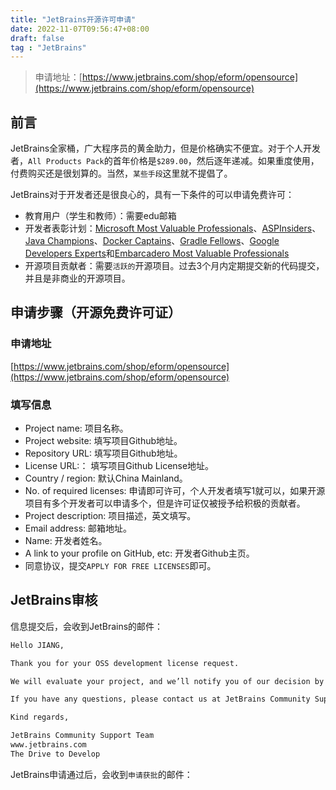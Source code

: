 ```yaml
---
title: "JetBrains开源许可申请"
date: 2022-11-07T09:56:47+08:00
draft: false
tag : "JetBrains"
---
```


> 申请地址：[https://www.jetbrains.com/shop/eform/opensource](https://www.jetbrains.com/shop/eform/opensource)

## 前言

JetBrains全家桶，广大程序员的黄金助力，但是价格确实不便宜。对于个人开发者，`All Products Pack`的首年价格是`$289.00`，然后逐年递减。如果重度使用，付费购买还是很划算的。当然，`某些手段`这里就不提倡了。

JetBrains对于开发者还是很良心的，具有一下条件的可以申请免费许可：
- 教育用户（学生和教师）：需要edu邮箱
- 开发者表彰计划：[Microsoft Most Valuable Professionals](https://mvp.microsoft.com/en-us/MvpSearch?sc=s)、[ASPInsiders](https://aspinsiders.com/insiders/)、[Java Champions](https://community.oracle.com/docs/DOC-925803)、[Docker Captains](https://www.docker.com/community/captains/)、[Gradle Fellows](https://gradle.org/fellowship/)、[Google Developers Experts](https://developers.google.com/experts/)和[Embarcadero Most Valuable Professionals](https://www.embarcadero.com/embarcadero-mvp-program)
- 开源项目贡献者：需要`活跃的`开源项目。过去3个月内定期提交新的代码提交，并且是非商业的开源项目。

## 申请步骤（开源免费许可证）

### 申请地址

[https://www.jetbrains.com/shop/eform/opensource](https://www.jetbrains.com/shop/eform/opensource)

### 填写信息

- Project name: 项目名称。
- Project website: 填写项目Github地址。
- Repository URL: 填写项目Github地址。
- License URL:： 填写项目Github License地址。
- Country / region: 默认China Mainland。
- No. of required licenses: 申请即可许可，个人开发者填写1就可以，如果开源项目有多个开发者可以申请多个，但是许可证仅被授予给积极的贡献者。
- Project description: 项目描述，英文填写。
- Email address: 邮箱地址。
- Name: 开发者姓名。
- A link to your profile on GitHub, etc: 开发者Github主页。
- 同意协议，提交`APPLY FOR FREE LICENSES`即可。

## JetBrains审核

信息提交后，会收到JetBrains的邮件：

```txt
Hello JIANG,

Thank you for your OSS development license request.

We will evaluate your project, and we’ll notify you of our decision by email. Please note that it could take up to one week to have your project reviewed.

If you have any questions, please contact us at JetBrains Community Support.

Kind regards,

JetBrains Community Support Team
www.jetbrains.com
The Drive to Develop

```

JetBrains申请通过后，会收到`申请获批`的邮件：

